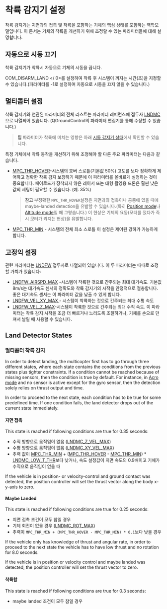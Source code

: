 # 착륙 감지기 설정

착륙 감지기는 지면과의 접촉 및 착륙을 포함하는 기체의 핵심 상태를 포함하는 역학모델입니다. 이 문서는 기체의 착륙을 개선하기 위해 조정할 수 있는 파라미터들에 대해 설명합니다.

## 자동으로 시동 끄기

착륙 감지기가 착륙시 자동으로 기체의 시동을 끕니다. 

 COM_DISARM_LAND </ 0>를 설정하여 착륙 후 시스템이 꺼지는 시간(초)을 지정할 수 있습니다.(파라미터를 -1로 설정하여 자동으로 시동을 끄지 않을 수 있습니다.) </p> 

## 멀티콥터 설정

착륙 감지기와 연관된 파라미터의 전체 리스트는 파라미터 레퍼런스에 접두사 [LNDMC](../advanced_config/parameter_reference.md#land-detector)으로 나열되어 있습니다. (QGroundControl의 파라미터 편집기를 통해 수정할 수 있습니다.)

> **팁** 파라미터가 착륙에 미치는 영향은 아래 [시동 감지기 상태](#states)에서 확인할 수 있습니다.

특정 기체에서 착륙 동작을 개선하기 위해 조정해야 할 다른 주요 파라미터는 다음과 같습니다.

- [MPC_THR_HOVER](../advanced_config/parameter_reference.md#MPC_THR_HOVER)-시스템의 호버 스로틀(기본값 50%) 고도를 보다 정확하게 제어하고 정확한 착륙 감지 보장하기 때문에 이 파라미터를 올바르게 설정하는 것이 중요합니다. 페이로드가 장착되지 않은 레이서 또는 대형 촬영용 드론은 훨씬 낮은 값의 세팅이 필요할 수 있습니다. (예. 35%)
    
    > **참고** 부정확한 `MPC_THR_HOVER`설정은 지면과의 접촉이나 공중에 있을 때에 maybe-landed detection을 유발할 수 있습니다.(특히 [Position mode](../flight_modes/position_mc.md)나 [Altitude mode](../flight_modes/altitude_mc.md)일 때 그렇습니다.) 이 현상은 기체의 요동(모터를 껐다가 즉시 모터가 켜지는 현상)을 유발합니다.

- [MPC_THR_MIN](../advanced_config/parameter_reference.md#MPC_THR_MIN) - 시스템의 전체 최소 스로틀 이 설정은 제어된 강하가 가능하게 합니다.

## 고정익 설정

관련 파라미터는 [LNDFW](../advanced_config/parameter_reference.md#land-detector) 접두사로 나열되어 있습니다. 이 두 파라미터는 때때로 조정할 가치가 있습니다:

- [LNDFW_AIRSPD_MAX](../advanced_config/parameter_reference.md#LNDFW_AIRSPD_MAX) -시스템이 착륙한 것으로 간주되는 최대 대기속도. 기본값 8m/s는 대기속도 센서의 정확도와 착륙 감지기의 시작을 안정적으로 절충합니다. 좋은 대기속도 센서는 이 파라미터 값을 낮출 수 있게 합니다.
- [LNDFW_VEL_XY_MAX ](../advanced_config/parameter_reference.md#LNDFW_VEL_XY_MAX) - 시스템이 착륙하는 것으로 간주되는 최대 수평 속도 
- [LNDFW_VEL_Z_MAX](../advanced_config/parameter_reference.md#LNDFW_VEL_XY_MAX)-시스템이 착륙한 것으로 간주되는 최대 수직 속도. 이 파라미터는 착륙 감지 시작을 조금 더 빠르거나 느리도록 조절하거나, 기체를 손으로 던져서 날릴 때 사용할 수 있습니다.

<span id="states"></span>

## Land Detector States

### 멀티콥터 착륙 감지

In order to detect landing, the multicopter first has to go through three different states, where each state contains the conditions from the previous states plus tighter constraints. If a condition cannot be reached because of missing sensors, then the condition is true by default. For instance, in [Acro mode](../flight_modes/acro_mc.md) and no sensor is active except for the gyro sensor, then the detection solely relies on thrust output and time.

In order to proceed to the next state, each condition has to be true for some predefined time. If one condition fails, the land detector drops out of the current state immediately.

#### 지면 접촉

This state is reached if following conditions are true for 0.35 seconds:

- 수직 방향으로 움직임이 없음 ([LNDMC_Z_VEL_MAX](../advanced_config/parameter_reference.md#LNDMC_Z_VEL_MAX))
- 수평 방향으로 움직임이 없음 ([LNDMC_XY_VEL_MAX](../advanced_config/parameter_reference.md#LNDMC_XY_VEL_MAX))
- 추력 값이 [MPC_THR_MIN](../advanced_config/parameter_reference.md#MPC_THR_MIN) + ([MPC_THR_HOVER](../advanced_config/parameter_reference.md#MPC_THR_HOVER) - [MPC_THR_MIN](../advanced_config/parameter_reference.md#MPC_THR_MIN)) * [LNDMC_LOW_T_THR](../advanced_config/parameter_reference.md#LNDMC_LOW_T_THR)보다 낮거나, 속도 설정값이 지면 속도의 0.9배이고 기체가 수직으로 움직임이 없을 때

If the vehicle is in position- or velocity-control and ground contact was detected, the position controller will set the thrust vector along the body x-y-axis to zero.

#### Maybe Landed

This state is reached if following conditions are true for 0.25 seconds:

- 지면 접촉 조건이 모두 참일 경우
- 기체 회전이 없을 경우 ([LNDMC_ROT_MAX](../advanced_config/parameter_reference.md#LNDMC_ROT_MAX))
- 추력이 `MPC_THR_MIN + (MPC_THR_HOVER - MPC_THR_MIN) * 0.1`보다 낮을 경우

If the vehicle only has knowledge of thrust and angular rate, in order to proceed to the next state the vehicle has to have low thrust and no rotation for 8.0 seconds.

If the vehicle is in position or velocity control and maybe landed was detected, the position controller will set the thrust vector to zero.

#### 착륙함

This state is reached if following conditions are true for 0.3 seconds:

- maybe landed 조건이 모두 참일 경우